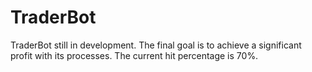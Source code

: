 # TraderBot
TraderBot still in development. The final goal is to achieve a significant profit with its processes. The current hit percentage is 70%.
